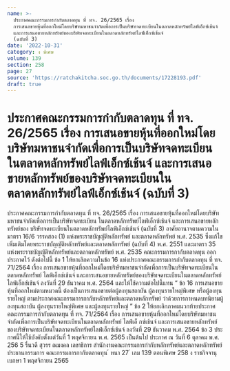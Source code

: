 ```yaml
---
name: >-
  ประกาศคณะกรรมการกำกับตลาดทุน ที่ ทจ. 26/2565 เรื่อง
  การเสนอขายหุ้นที่ออกใหม่โดยบริษัทมหาชนจำกัดเพื่อการเป็นบริษัทจดทะเบียนในตลาดหลักทรัพย์ไลฟ์เอ็กซ์เช้นจ์
  และการเสนอขายหลักทรัพย์ของบริษัทจดทะเบียนในตลาดหลักทรัพย์ไลฟ์เอ็กซ์เช้นจ์
  (ฉบับที่ 3)
date: '2022-10-31'
category: ง พิเศษ
volume: 139
section: 258
page: 27
source: 'https://ratchakitcha.soc.go.th/documents/17228193.pdf'
draft: true
---
```


# ประกาศคณะกรรมการกำกับตลาดทุน ที่ ทจ. 26/2565 เรื่อง การเสนอขายหุ้นที่ออกใหม่โดยบริษัทมหาชนจำกัดเพื่อการเป็นบริษัทจดทะเบียนในตลาดหลักทรัพย์ไลฟ์เอ็กซ์เช้นจ์ และการเสนอขายหลักทรัพย์ของบริษัทจดทะเบียนในตลาดหลักทรัพย์ไลฟ์เอ็กซ์เช้นจ์ (ฉบับที่ 3)

ประกาศคณะกรรมการกำกับตลาดทุน ที่ ทจ. 26/2565 เรื่อง การเสนอขายหุ้นที่ออกใหม่โดยบริษัทมหาชนจำกัดเพื่อการเป็นบริษัทจดทะเบียน ในตลาดหลักทรัพย์ไลฟ์เอ็กซ์เช้นจ์ และการเสนอขายหลักทรัพย์ของ บริษัทจดทะเบียนในตลาดหลักทรัพย์ไลฟ์เอ็กซ์เช้นจ์ (ฉบับที่ 3) อาศัยอานาจตามความในมาตรา 16/6 วรรคสอง (1) แห่งพระราชบัญญัติหลักทรัพย์ และตลาดหลักทรัพย์ พ.ศ. 2535 ซึ่งแก้ไขเพิ่มเติมโดยพระราชบัญญัติหลักทรัพย์และตลาดหลักทรัพย์ (ฉบับที่ 4) พ.ศ. 2551 และมาตรา 35 แห่งพระราชบัญญัติหลักทรัพย์และตลาดหลักทรัพย์ พ.ศ. 2535 คณะกรรมการกากับตลาดทุน ออกประกาศไว้ ดังต่อไปนี้ ข้อ 1 ให้ยกเลิกความในข้อ 16 แห่งประกาศคณะกรรมการกำกับตลาดทุน ที่ ทจ. 71/2564 เรื่อง การเสนอขายหุ้นที่ออกใหม่โดยบริษัทมหาชนจำกัดเพื่อการเป็นบริษัทจดทะเบียนในตลาดหลักทรัพย์ ไลฟ์เอ็กซ์เช้นจ์ และการเสนอขายหลักทรัพย์ของบริษัทจดทะเบียนในตลาดหลักทรัพย์ไลฟ์เอ็กซ์เช้นจ์ ลงวันที่ 29 ธันวาคม พ.ศ. 2564 และให้ใช้ความต่อไปนี้แทน “ ข้อ 16 การเสนอขายหุ้นที่ออกใหม่ตามหมวดนี้ ต้องเป็นการเสนอขายต่อผู้ลงทุนสถาบัน ผู้ลงทุนรายใหญ่พิเศษ หรือผู้ลงทุนรายใหญ่ ตามประกาศคณะกรรมการกากับหลักทรัพย์และตลาดหลักทรัพย์ ว่าด้วยการกาหนดบทนิยามผู้ลงทุนสถาบัน ผู้ลงทุนรายใหญ่พิเศษ และผู้ลงทุนรายใหญ่ ” ข้อ 2 ให้ยกเลิกภาคผนวกท้ายประกาศคณะกรรมการกำกับตลาดทุน ที่ ทจ. 71/2564 เรื่อง การเสนอขายหุ้นที่ออกใหม่โดยบริษัทมหาชนจำกัดเพื่อการเป็นบริษัทจดทะเบียนในตลาดหลักทรัพย์ ไลฟ์เอ็ กซ์เช้นจ์ และการเสนอขายหลักทรัพย์ของบริษัทจดทะเบียนในตลาดหลักทรัพย์ไลฟ์เอ็กซ์เช้นจ์ ลงวันที่ 29 ธันวาคม พ.ศ. 2564 ข้อ 3 ประ กาศนี้ให้ใช้บังคับตั้งแต่วันที่ 1 พฤศจิกายน พ.ศ. 2565 เป็นต้นไป ประกาศ ณ วันที่ 6 ตุลาคม พ.ศ. 256 5 รื่นวดี สุวรร ณมงคล เลขาธิการ สำนักงานคณะกรรมการกำกับหลักทรัพย์และตลาดหลักทรัพย์ ประธานกรรมการ คณะกรรมการกากับตลาดทุน ้ หนา 27 ่ เลม 139 ตอนพิเศษ 258 ง ราชกิจจานุเบกษา 1 พฤศจิกายน 2565
